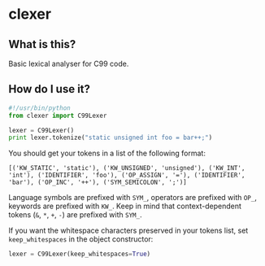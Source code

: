 # clexer

## What is this?
Basic lexical analyser for C99 code.

## How do I use it?

```python
#!/usr/bin/python
from clexer import C99Lexer

lexer = C99Lexer()
print lexer.tokenize("static unsigned int foo = bar++;")
```

You should get your tokens in a list of the following format:

```
[('KW_STATIC', 'static'), ('KW_UNSIGNED', 'unsigned'), ('KW_INT', 'int'), ('IDENTIFIER', 'foo'), ('OP_ASSIGN', '='), ('IDENTIFIER', 'bar'), ('OP_INC', '++'), ('SYM_SEMICOLON', ';')]
```
Language symbols are prefixed with `SYM_`, operators are prefixed with `OP_`, keywords are prefixed with `KW_`. Keep in mind that context-dependent tokens (`&`, `*`, `+`, `-`) are prefixed with `SYM_`.

If you want the whitespace characters preserved in your tokens list, set `keep_whitespaces` in the object constructor:

```python
lexer = C99Lexer(keep_whitespaces=True)
```
